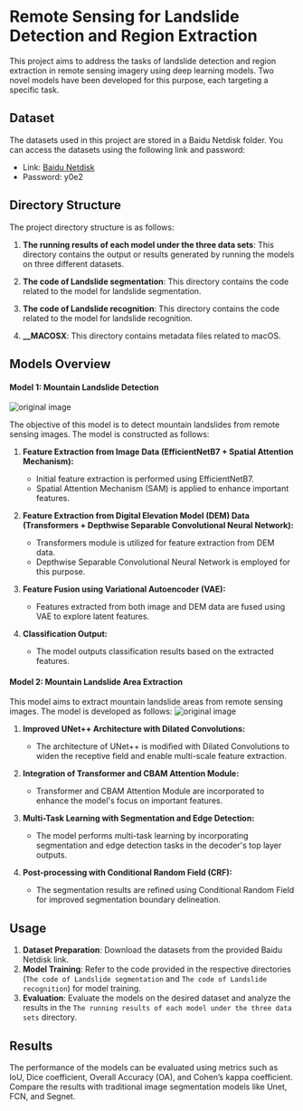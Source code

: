 

# Remote Sensing for Landslide Detection and Region Extraction

This project aims to address the tasks of landslide detection and region extraction in remote sensing imagery using deep learning models. Two novel models have been developed for this purpose, each targeting a specific task.

## Dataset

The datasets used in this project are stored in a Baidu Netdisk folder. You can access the datasets using the following link and password:

- Link: [Baidu Netdisk](https://pan.baidu.com/s/116ibMmPsE7D8Y3kD6qb3bA)
- Password: y0e2

## Directory Structure

The project directory structure is as follows:

1. **The running results of each model under the three data sets**: This directory contains the output or results generated by running the models on three different datasets.

2. **The code of Landslide segmentation**: This directory contains the code related to the model for landslide segmentation. 

3. **The code of Landslide recognition**: This directory contains the code related to the model for landslide recognition.

4. **__MACOSX**: This directory contains metadata files related to macOS.

## Models Overview

#### Model 1: Mountain Landslide Detection

![original image](https://cdn.mathpix.com/snip/images/g9WNjpg8b0VtWTIcbfK_5OioyeQu1BfACoi99he6A9Q.original.fullsize.png)

The objective of this model is to detect mountain landslides from remote sensing images. The model is constructed as follows:

1. **Feature Extraction from Image Data (EfficientNetB7 + Spatial Attention Mechanism):**
   - Initial feature extraction is performed using EfficientNetB7.
   - Spatial Attention Mechanism (SAM) is applied to enhance important features.
   
2. **Feature Extraction from Digital Elevation Model (DEM) Data (Transformers + Depthwise Separable Convolutional Neural Network):**
   - Transformers module is utilized for feature extraction from DEM data.
   - Depthwise Separable Convolutional Neural Network is employed for this purpose.
   
3. **Feature Fusion using Variational Autoencoder (VAE):**
   - Features extracted from both image and DEM data are fused using VAE to explore latent features.
   
4. **Classification Output:**
   - The model outputs classification results based on the extracted features.

#### Model 2: Mountain Landslide Area Extraction

This model aims to extract mountain landslide areas from remote sensing images. The model is developed as follows:
![original image](https://cdn.mathpix.com/snip/images/6szk4ab5mHtWSUnRpFosNok7Emdz_R4DJ-S9YVqdpyo.original.fullsize.png)

1. **Improved UNet++ Architecture with Dilated Convolutions:**
   - The architecture of UNet++ is modified with Dilated Convolutions to widen the receptive field and enable multi-scale feature extraction.

2. **Integration of Transformer and CBAM Attention Module:**
   - Transformer and CBAM Attention Module are incorporated to enhance the model's focus on important features.

3. **Multi-Task Learning with Segmentation and Edge Detection:**
   - The model performs multi-task learning by incorporating segmentation and edge detection tasks in the decoder's top layer outputs.

4. **Post-processing with Conditional Random Field (CRF):**
   - The segmentation results are refined using Conditional Random Field for improved segmentation boundary delineation.

## Usage

1. **Dataset Preparation**: Download the datasets from the provided Baidu Netdisk link.
2. **Model Training**: Refer to the code provided in the respective directories (`The code of Landslide segmentation` and `The code of Landslide recognition`) for model training.
3. **Evaluation**: Evaluate the models on the desired dataset and analyze the results in the `The running results of each model under the three data sets` directory.

## Results

The performance of the models can be evaluated using metrics such as IoU, Dice coefficient, Overall Accuracy (OA), and Cohen’s kappa coefficient. Compare the results with traditional image segmentation models like Unet, FCN, and Segnet.
